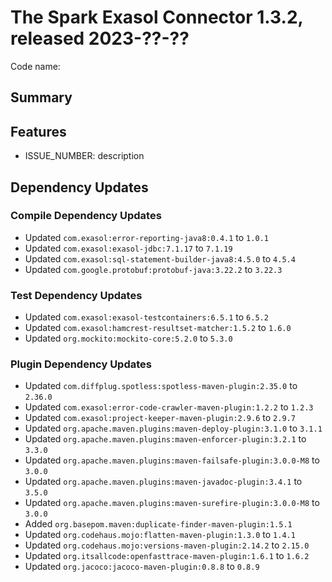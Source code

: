 # The Spark Exasol Connector 1.3.2, released 2023-??-??

Code name: 

## Summary

## Features

* ISSUE_NUMBER: description

## Dependency Updates

### Compile Dependency Updates

* Updated `com.exasol:error-reporting-java8:0.4.1` to `1.0.1`
* Updated `com.exasol:exasol-jdbc:7.1.17` to `7.1.19`
* Updated `com.exasol:sql-statement-builder-java8:4.5.0` to `4.5.4`
* Updated `com.google.protobuf:protobuf-java:3.22.2` to `3.22.3`

### Test Dependency Updates

* Updated `com.exasol:exasol-testcontainers:6.5.1` to `6.5.2`
* Updated `com.exasol:hamcrest-resultset-matcher:1.5.2` to `1.6.0`
* Updated `org.mockito:mockito-core:5.2.0` to `5.3.0`

### Plugin Dependency Updates

* Updated `com.diffplug.spotless:spotless-maven-plugin:2.35.0` to `2.36.0`
* Updated `com.exasol:error-code-crawler-maven-plugin:1.2.2` to `1.2.3`
* Updated `com.exasol:project-keeper-maven-plugin:2.9.6` to `2.9.7`
* Updated `org.apache.maven.plugins:maven-deploy-plugin:3.1.0` to `3.1.1`
* Updated `org.apache.maven.plugins:maven-enforcer-plugin:3.2.1` to `3.3.0`
* Updated `org.apache.maven.plugins:maven-failsafe-plugin:3.0.0-M8` to `3.0.0`
* Updated `org.apache.maven.plugins:maven-javadoc-plugin:3.4.1` to `3.5.0`
* Updated `org.apache.maven.plugins:maven-surefire-plugin:3.0.0-M8` to `3.0.0`
* Added `org.basepom.maven:duplicate-finder-maven-plugin:1.5.1`
* Updated `org.codehaus.mojo:flatten-maven-plugin:1.3.0` to `1.4.1`
* Updated `org.codehaus.mojo:versions-maven-plugin:2.14.2` to `2.15.0`
* Updated `org.itsallcode:openfasttrace-maven-plugin:1.6.1` to `1.6.2`
* Updated `org.jacoco:jacoco-maven-plugin:0.8.8` to `0.8.9`
